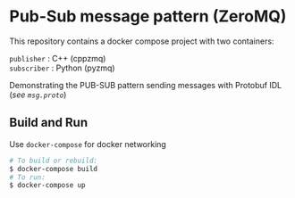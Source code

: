 # Pub-Sub message pattern (ZeroMQ)

This repository contains a docker compose project with two containers:

`publisher` : C++     (cppzmq)  <br>
`subscriber` : Python (pyzmq) <br>

Demonstrating the PUB-SUB pattern sending messages with Protobuf IDL (_see `msg.proto`_)

## Build and Run

Use `docker-compose` for docker networking

```bash
# To build or rebuild:
$ docker-compose build
# To run:
$ docker-compose up
```

